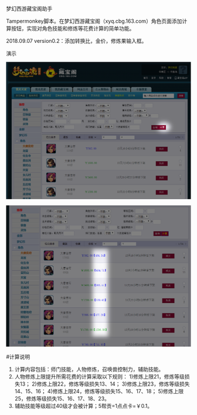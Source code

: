 梦幻西游藏宝阁助手

Tampermonkey脚本。在梦幻西游藏宝阁（xyq.cbg.163.com）角色页面添加计算按钮，实现对角色技能和修炼等花费计算的简单功能。

2018.09.07 version0.2：添加转换比，金价，修炼果输入框。

演示

![添加的计算按钮](https://github.com/ipez/xyqCBGhelper/blob/master/image/2018-09-02_183107.png)

![新增的价格列表](https://github.com/ipez/xyqCBGhelper/blob/master/image/2018-09-02_183230.png)


#计算说明
1. 计算内容包括：师门技能，人物修炼，召唤兽控制力，辅助技能。
2. 人物修炼上限提升所需花费的计算采取以下规则：
    1)修炼上限21，修炼等级损失13；
    2)修炼上限22，修炼等级损失13、14；
    3)修炼上限23，修炼等级损失14、15、16；
    4)修炼上限24，修炼等级损失15、16、17、18；
    5)修炼上限25，修炼等级损失15、16、17、18、23。
3. 辅助技能等级超过40级才会被计算；5帮贡=1点点卡=￥0.1。
